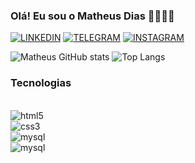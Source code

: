 ### Olá! Eu sou o Matheus Dias 🖐🏼👩‍💻

[![LINKEDIN](https://img.shields.io/badge/LinkedIn-0077B5?style=for-the-badge&logo=linkedin&logoColor=white
)](https://www.linkedin.com/in/matheus-felipe-8a9017155/)
[![TELEGRAM](https://img.shields.io/badge/Telegram-2CA5E0?style=for-the-badge&logo=telegram&logoColor=white
)](https://t.me/dev_dias)
[![INSTAGRAM](https://img.shields.io/badge/Instagram-E4405F?style=for-the-badge&logo=instagram&logoColor=white
)](https://www.instagram.com/di.mattheus/)

![Matheus GitHub stats](https://github-readme-stats.vercel.app/api?username=Mathdiaz&show_icons=true&theme=dark)
![Top Langs](https://github-readme-stats.vercel.app/api/top-langs/?username=Mathdiaz&layout=compact)

### Tecnologias
<div style="display: inline_block"><br/>
<img align="center" alt="html5" src=https://img.shields.io/badge/HTML5-E34F26?style=for-the-badge&logo=html5&logoColor=white "
<div style="display: inline_block"><br/>
<img align="center" alt="css3" src=https://img.shields.io/badge/CSS3-1572B6?style=for-the-badge&logo=css3&logoColor=white
<div style="display: inline_block"><br/>
<img align="center" alt="mysql" src=https://img.shields.io/badge/MySQL-005C84?style=for-the-badge&logo=mysql&logoColor=white
<div style="display: inline_block"><br/>
<img align="center" alt="mysql" src=https://img.shields.io/badge/Python-14354C?style=for-the-badge&logo=python&logoColor=white

